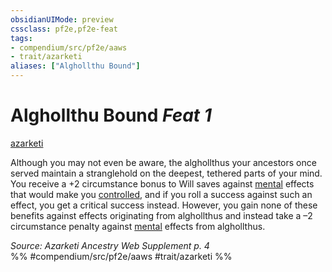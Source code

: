 ```yaml
---
obsidianUIMode: preview
cssclass: pf2e,pf2e-feat
tags:
- compendium/src/pf2e/aaws
- trait/azarketi
aliases: ["Alghollthu Bound"]
---
```

# Alghollthu Bound  *Feat 1*  
[azarketi](../../rules/traits/azarketi-loag.md)  


Although you may not even be aware, the alghollthus your ancestors once served maintain a stranglehold on the deepest, tethered parts of your mind. You receive a +2 circumstance bonus to Will saves against [mental](../../rules/traits/mental.md) effects that would make you [controlled](../../rules/conditions.md#Controlled), and if you roll a success against such an effect, you get a critical success instead. However, you gain none of these benefits against effects originating from alghollthus and instead take a –2 circumstance penalty against [mental](../../rules/traits/mental.md) effects from alghollthus.

*Source: Azarketi Ancestry Web Supplement p. 4*  
%% #compendium/src/pf2e/aaws #trait/azarketi %%